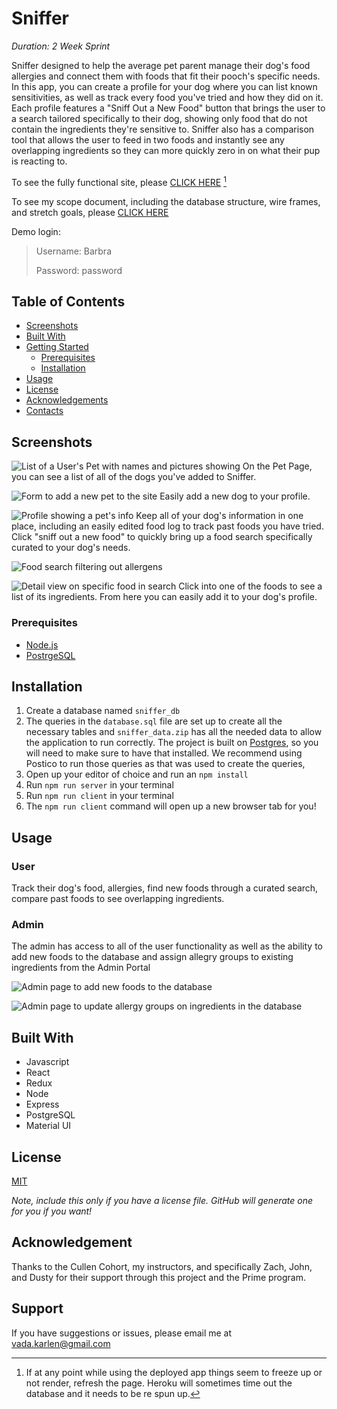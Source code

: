 # Sniffer

_Duration: 2 Week Sprint_

Sniffer designed to help the average pet parent manage their dog's food allergies and connect them with foods that fit their pooch's specific needs. In this app, you can create a profile for your dog where you can list known sensitivities, as well as track every food you've tried and how they did on it. Each profile features a "Sniff Out a New Food" button that brings the user to a search tailored specifically to their dog, showing only food that do not contain the ingredients they're sensitive to. Sniffer also has a comparison tool that allows the user to feed in two foods and instantly see any overlapping ingredients so they can more quickly zero in on what their pup is reacting to.

To see the fully functional site, please [CLICK HERE](https://sniffer-solo.herokuapp.com/#/home) [^1]

To see my scope document, including the database structure, wire frames, and stretch goals, please [CLICK HERE](https://docs.google.com/document/d/1MfT_YGyvV-wqLupuVIduDa7uiQT5kG6XzuGrqrRO8hY/edit?usp=sharing)

Demo login: 
> Username: Barbra
>
> Password: password

## Table of Contents

- [Screenshots](#screenshots)
- [Built With](#built-with)
- [Getting Started](#getting-started)
  - [Prerequisites](#prerequisites)
  - [Installation](#installation)
- [Usage](#usage)
- [License](#license)
- [Acknowledgements](#acknowledgements)
- [Contacts](#contacts)

## Screenshots

![List of a User's Pet with names and pictures showing](/documentation/screenshots/Pet_all.png)
On the Pet Page, you can see a list of all of the dogs you've added to Sniffer.

![Form to add a new pet to the site](/documentation/screenshots/Pet_add.png)
Easily add a new dog to your profile.

![Profile showing a pet's info](/documentation/screenshots/Pet_profile.png)
Keep all of your dog's information in one place, including an easily edited food log to track past foods you have tried. Click "sniff out a new food" to quickly bring up a food search specifically curated to your dog's needs.

![Food search filtering out allergens](/documentation/screenshots/Search.png)

![Detail view on specific food in search](/documentation/screenshots/Search_detail.png)
Click into one of the foods to see a list of its ingredients. From here you can easily add it to your dog's profile.

### Prerequisites

- [Node.js](https://nodejs.org/en/)
- [PostrgeSQL](https://www.postgresql.org/)

## Installation

1. Create a database named `sniffer_db`
2. The queries in the `database.sql` file are set up to create all the necessary tables and `sniffer_data.zip` has all the needed data to allow the application to run correctly. The project is built on [Postgres](https://www.postgresql.org/download/), so you will need to make sure to have that installed. We recommend using Postico to run those queries as that was used to create the queries,
3. Open up your editor of choice and run an `npm install`
4. Run `npm run server` in your terminal
5. Run `npm run client` in your terminal
6. The `npm run client` command will open up a new browser tab for you!

## Usage

### User

Track their dog's food, allergies, find new foods through a curated search, compare past foods to see overlapping ingredients.

### Admin

The admin has access to all of the user functionality as well as the ability to add new foods to the database and assign allegry groups to existing ingredients from the Admin Portal

![Admin page to add new foods to the database](/documentation/screenshots/Admin_addfood.png)

![Admin page to update allergy groups on ingredients in the database](/documentation/screenshots/Admin_allergies.png)

## Built With

- Javascript
- React
- Redux
- Node
- Express
- PostgreSQL
- Material UI

## License

[MIT](https://choosealicense.com/licenses/mit/)

_Note, include this only if you have a license file. GitHub will generate one for you if you want!_

## Acknowledgement

Thanks to the Cullen Cohort, my instructors, and specifically Zach, John, and Dusty for their support through this project and the Prime program.

## Support

If you have suggestions or issues, please email me at [vada.karlen@gmail.com](vada.karlen@gmail.com)

[^1]: If at any point while using the deployed app things seem to freeze up or not render, refresh the page. Heroku will sometimes time out the database and it needs to be re spun up. 
